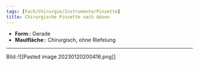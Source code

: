 ```yaml
---
tags: [Fach/Chirurgie/Instrumente/Pinzette]
title: Chirurgische Pinzette nach Adson
---
```

- **Form**:: Gerade
- **Maulfläche**:: Chirurgisch, ohne Riefelung
---
Bild::![[Pasted image 20230120200416.png]]